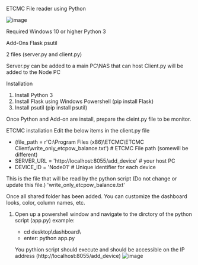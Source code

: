 ETCMC File reader using Python

![image](https://github.com/user-attachments/assets/57964875-60f3-4d30-8691-a439a25f47a1)

Required
Windows 10 or higher
Python 3

Add-Ons
Flask
psutil

2 files (server.py and client.py)

Server.py can be added to a main PC\NAS that can host
Client.py will be added to the Node PC

Installation

1. Install Python 3
2. Install Flask using Windows Powershell (pip install Flask)
3. Install psutil (pip install psutil)

Once Python and Add-on are install, prepare the cleint.py file to be monitor.

ETCMC installation
Edit the below items in the client.py file

 - (file_path = r'C:\Program Files (x86)\ETCMC\ETCMC Client\write_only_etcpow_balance.txt') # ETCMC File path (somewill be different)
 - SERVER_URL = 'http://localhost:8055/add_device' # your host PC
 - DEVICE_ID = 'Node01'  # Unique identifier for each device

This is the file that will be read by the python script
(Do not change or update this file.)
'write_only_etcpow_balance.txt'

Once all shared folder has been added. You can customize the dashboard looks, color, column names, etc.

1. Open up a powershell window and navigate to the dirctory of the python script (app.py)
   example:
     - cd desktop\dashboard\
     - enter: python app.py

   You pythion script should execute and should be accessible on the IP address (http://localhost:8055/add_device)
 ![image](https://github.com/user-attachments/assets/218efd90-5ae3-4914-b9e7-42cf47051c8a)


   
